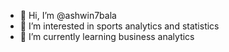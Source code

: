 - 👋 Hi, I’m @ashwin7bala
- 👀 I’m interested in sports analytics and statistics
- 🌱 I’m currently learning business analytics


<!---
ashwin7bala/ashwin7bala is a ✨ special ✨ repository because its `README.md` (this file) appears on your GitHub profile.
You can click the Preview link to take a look at your changes.
--->
